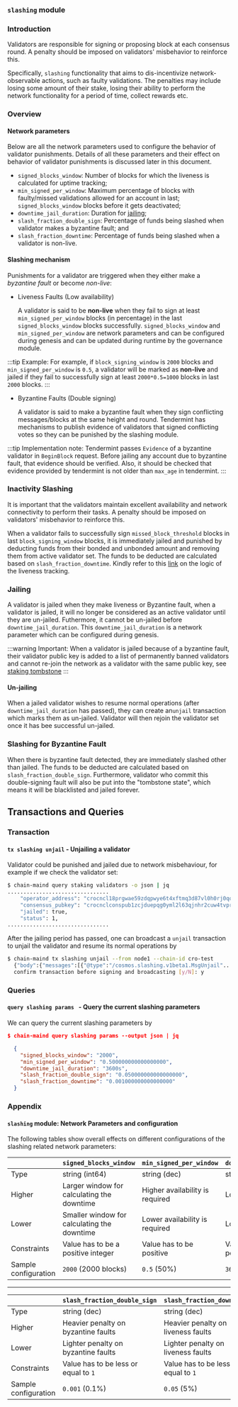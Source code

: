 ### `slashing` module

### Introduction

Validators are responsible for signing or proposing block at each consensus round. A penalty should be imposed on validators' misbehavior to reinforce this.

Specifically, `slashing` functionality that aims to dis-incentivize network-observable actions, such as faulty validations. The penalties may include losing some amount of their stake, losing their ability to perform the network functionality for a period of time, collect rewards etc.

### Overview

#### Network parameters

Below are all the network parameters used to configure the behavior of validator punishments. Details of all these parameters and their effect on behavior of validator punishments is discussed later in this document.

- `signed_blocks_window`: Number of blocks for which the liveness is calculated for uptime tracking;
- `min_signed_per_window`: Maximum percentage of blocks with faulty/missed validations allowed for an account in last; `signed_blocks_window` blocks before it gets deactivated;
- `downtime_jail_duration`: Duration for [jailing](#jailing);
-  `slash_fraction_double_sign`: Percentage of funds being slashed when validator makes a byzantine fault; and
-  `slash_fraction_downtime`: Percentage of funds being slashed when a validator is non-live.

#### Slashing mechanism

Punishments for a validator are triggered when they either make a _byzantine fault_ or become _non-live_:

- Liveness Faults (Low availability)

  A validator is said to be **non-live** when they fail to sign at least `min_signed_per_window` blocks (in percentage) in the
  last `signed_blocks_window` blocks successfully. `signed_blocks_window` and `min_signed_per_window` are network
  parameters and can be configured during genesis and can be updated during runtime by the governance module.

:::tip Example:
For example, if `block_signing_window` is `2000` blocks and `min_signed_per_window` is `0.5`, a validator will
be marked as **non-live** and jailed if they fail to successfully sign at least `2000*0.5=1000` blocks in last `2000` blocks.
:::

- Byzantine Faults (Double signing)

  A validator is said to make a byzantine fault when they sign conflicting messages/blocks at the same height and
  round. Tendermint has mechanisms to publish evidence of validators that signed conflicting votes so they can be punished by the slashing module.

:::tip Implementation note:
Tendermint passes `Evidence` of a byzantine validator in `BeginBlock` request. Before jailing any account due to byzantine fault, that evidence should be verified. Also, it should be checked that evidence provided by tendermint is
not older than `max_age` in tendermint.
:::

### Inactivity Slashing

It is important that the validators maintain excellent availability and network connectivity to perform their tasks. A penalty should be imposed on validators' misbehavior to reinforce this.

When a validator fails to successfully sign `missed_block_threshold` blocks in last `block_signing_window` blocks, it is
immediately jailed and punished by deducting funds from their bonded and unbonded amount and removing them from active validator set. The funds to be deducted are calculated based on `slash_fraction_downtime`. Kindly refer to this [link](https://docs.cosmos.network/v0.40/modules/slashing/04_begin_block.html) on the logic of the liveness tracking.

### Jailing

A validator is jailed when they make liveness or Byzantine fault, when a validator is jailed, it will no longer be considered as an active validator until they are un-jailed. Futhermore, it cannot be un-jailed
before `downtime_jail_duration`. This `downtime_jail_duration` is a
network parameter which can be configured during genesis.

:::warning Important:
When a validator is jailed because of a byzantine fault, their validator public key is added to a list of permanently banned validators and cannot re-join the network as a validator with the same public key, see [staking tombstone](https://docs.cosmos.network/v0.40/modules/slashing/07_tombstone.html)
:::

#### Un-jailing

When a jailed validator wishes to resume normal operations (after `downtime_jail_duration` has passed), they can create an`unjail` transaction which marks them as un-jailed. Validator will then rejoin the validator set once it has bee successful un-jailed.

### Slashing for Byzantine Fault

When there is byzantine fault detected, they are immediately slashed other than jailed. The funds to be deducted are calculated based on `slash_fraction_double_sign`. Furthermore, validator who commit this double-signing fault will also be put into the "tombstone state", which means it will be blacklisted and jailed forever.

## Transactions and Queries

### Transaction

#### `tx slashing unjail` - Unjailing a validator

Validator could be punished and jailed due to network misbehaviour, for example if we check the validator set:

```bash
$ chain-maind query staking validators -o json | jq
................................
    "operator_address": "crocncl18prgwae59zdqpwye6t4xftmq3d87vl0h0rj0qq",
    "consensus_pubkey": "crocnclconspub1zcjduepqg0yml2l63qjnhr2cuw4tvprr72tle0twf3zymrxllmr0sj9uv3tqmpcrhs",
    "jailed": true,
    "status": 1,
................................
```

After the jailing period has passed, one can broadcast a `unjail` transaction to unjail the validator and resume its normal operations by

```bash
$ chain-maind tx slashing unjail --from node1 --chain-id cro-test
  {"body":{"messages":[{"@type":"/cosmos.slashing.v1beta1.MsgUnjail"...}]}
  confirm transaction before signing and broadcasting [y/N]: y
```

### Queries

#### `query slashing params ` - Query the current slashing parameters

We can query the current slashing parameters by

```json
$ chain-maind query slashing params --output json | jq

  {
    "signed_blocks_window": "2000",
    "min_signed_per_window": "0.500000000000000000",
    "downtime_jail_duration": "3600s",
    "slash_fraction_double_sign": "0.050000000000000000",
    "slash_fraction_downtime": "0.001000000000000000"
  }
```

### Appendix

#### `slashing` module: Network Parameters and configuration

The following tables show overall effects on different configurations of the slashing related network parameters:

|                      | `signed_blocks_window`                      | `min_signed_per_window`         | `downtime_jail_duration`           |
| -------------------- | ------------------------------------------- | ------------------------------- | ---------------------------------- |
| Type                 | string (int64)                              | string (dec)                    | string (int64)                     |
| Higher               | Larger window for calculating the downtime  | Higher availability is required | Longer jailing duration            |
| Lower                | Smaller window for calculating the downtime | Lower availability is required  | Longer jailing duration            |
| Constraints          | Value has to be a positive integer          | Value has to be positive        | Value has to be a positive integer |
| Sample configuration | `2000` (2000 blocks)                        | `0.5` (50%)                     | `3600s` (1 hour)                   |

---

|                      | `slash_fraction_double_sign`         | `slash_fraction_downtime`            |
| -------------------- | ------------------------------------ | ------------------------------------ |
| Type                 | string (dec)                         | string (dec)                         |
| Higher               | Heavier penalty on byzantine faults  | Heavier penalty on liveness faults   |  |
| Lower                | Lighter penalty on byzantine faults  | Lighter penalty on liveness faults   |
| Constraints          | Value has to be less or equal to `1` | Value has to be less or equal to `1` |
| Sample configuration | `0.001` (0.1%)                       | `0.05` (5%)                          |
